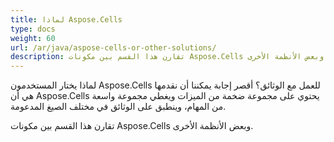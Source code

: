 ```yaml
---
title: لماذا Aspose.Cells
type: docs
weight: 60
url: /ar/java/aspose-cells-or-other-solutions/
description: تقارن هذا القسم بين مكونات Aspose.Cells وبعض الأنظمة الأخرى.
---
```


لماذا يختار المستخدمون Aspose.Cells للعمل مع الوثائق؟ أقصر إجابة يمكننا أن نقدمها هي أن Aspose.Cells يحتوي على مجموعة ضخمة من الميزات ويغطي مجموعة واسعة من المهام، وينطبق على الوثائق في مختلف الصيغ المدعومة.

تقارن هذا القسم بين مكونات Aspose.Cells وبعض الأنظمة الأخرى.

